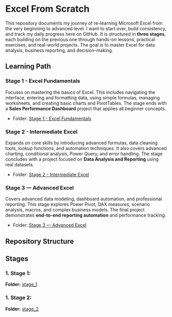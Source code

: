 # Excel From Scratch

This repository documents my journey of re-learning Microsoft Excel from the very beginning to advanced level. I want to start over, build consistency, and track my daily progress here on GitHub. It is structured in **three stages**, each building on the previous one through hands-on lessons, practical exercises, and real-world projects. The goal is to master Excel for data analysis, business reporting, and decision-making.  

## Learning Path  

### Stage 1 - Excel Fundamentals  
Focuses on mastering the basics of Excel. This includes navigating the interface, entering and formatting data, using simple formulas, managing worksheets, and creating basic charts and PivotTables. The stage ends with a **Sales Performance Dashboard** project that applies all beginner concepts.  
- Folder: [Stage 1 - Excel Fundamentals](./stage_1/)  

### Stage 2 - Intermediate Excel  
Expands on core skills by introducing advanced formulas, data cleaning tools, lookup functions, and automation techniques. It also covers advanced charting, conditional analysis, Power Query, and error handling. The stage concludes with a project focused on **Data Analysis and Reporting** using real datasets.  
- Folder: [Stage 2 - Intermediate Excel](./stage_2/)  

### Stage 3 — Advanced Excel  
Covers advanced data modeling, dashboard automation, and professional reporting. This stage explores Power Pivot, DAX measures, scenario analysis, macros, and complex business models. The final project demonstrates **end-to-end reporting automation** and performance tracking.  
- Folder: [Stage 3 — Advanced Excel](./Stage_3/)  

## Repository Structure  


## Stages

### **1. Stage 1:**

**Folder:** [stage_1](./stage_1/)


### **1. Stage 2:**

**Folder:** [stage_2](./stage_2/)


